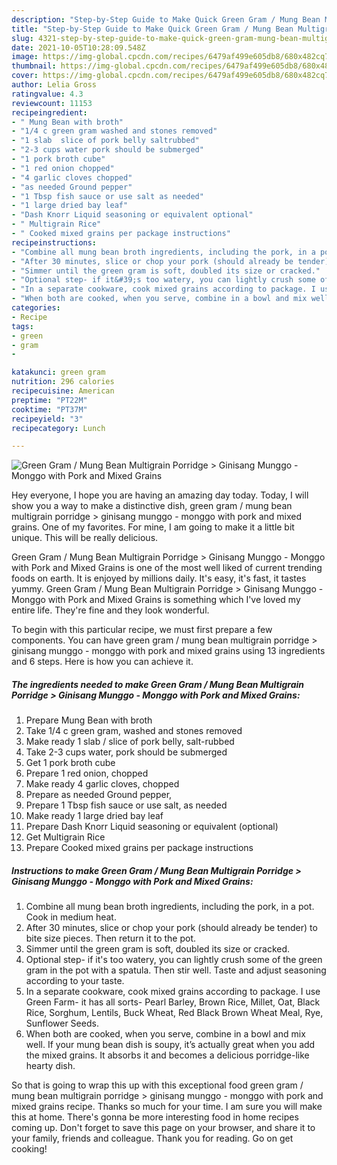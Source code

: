 ```yaml
---
description: "Step-by-Step Guide to Make Quick Green Gram / Mung Bean Multigrain Porridge &amp;gt; Ginisang Munggo - Monggo with Pork and Mixed Grains"
title: "Step-by-Step Guide to Make Quick Green Gram / Mung Bean Multigrain Porridge &amp;gt; Ginisang Munggo - Monggo with Pork and Mixed Grains"
slug: 4321-step-by-step-guide-to-make-quick-green-gram-mung-bean-multigrain-porridge-and-gt-ginisang-munggo-monggo-with-pork-and-mixed-grains
date: 2021-10-05T10:28:09.548Z
image: https://img-global.cpcdn.com/recipes/6479af499e605db8/680x482cq70/green-gram-mung-bean-multigrain-porridge-ginisang-munggo-monggo-with-pork-and-mixed-grains-recipe-main-photo.jpg
thumbnail: https://img-global.cpcdn.com/recipes/6479af499e605db8/680x482cq70/green-gram-mung-bean-multigrain-porridge-ginisang-munggo-monggo-with-pork-and-mixed-grains-recipe-main-photo.jpg
cover: https://img-global.cpcdn.com/recipes/6479af499e605db8/680x482cq70/green-gram-mung-bean-multigrain-porridge-ginisang-munggo-monggo-with-pork-and-mixed-grains-recipe-main-photo.jpg
author: Lelia Gross
ratingvalue: 4.3
reviewcount: 11153
recipeingredient:
- " Mung Bean with broth"
- "1/4 c green gram washed and stones removed"
- "1 slab  slice of pork belly saltrubbed"
- "2-3 cups water pork should be submerged"
- "1 pork broth cube"
- "1 red onion chopped"
- "4 garlic cloves chopped"
- "as needed Ground pepper"
- "1 Tbsp fish sauce or use salt as needed"
- "1 large dried bay leaf"
- "Dash Knorr Liquid seasoning or equivalent optional"
- " Multigrain Rice"
- " Cooked mixed grains per package instructions"
recipeinstructions:
- "Combine all mung bean broth ingredients, including the pork, in a pot. Cook in medium heat."
- "After 30 minutes, slice or chop your pork (should already be tender) to bite size pieces. Then return it to the pot."
- "Simmer until the green gram is soft, doubled its size or cracked."
- "Optional step- if it&#39;s too watery, you can lightly crush some of the green gram in the pot with a spatula. Then stir well. Taste and adjust seasoning according to your taste."
- "In a separate cookware, cook mixed grains according to package. I use Green Farm- it has all sorts- Pearl Barley, Brown Rice, Millet, Oat, Black Rice, Sorghum, Lentils, Buck Wheat, Red Black Brown Wheat Meal, Rye, Sunflower Seeds."
- "When both are cooked, when you serve, combine in a bowl and mix well. If your mung bean dish is soupy, it’s actually great when you add the mixed grains. It absorbs it and becomes a delicious porridge-like hearty dish."
categories:
- Recipe
tags:
- green
- gram
- 

katakunci: green gram  
nutrition: 296 calories
recipecuisine: American
preptime: "PT22M"
cooktime: "PT37M"
recipeyield: "3"
recipecategory: Lunch

---
```



![Green Gram / Mung Bean Multigrain Porridge &gt; Ginisang Munggo - Monggo with Pork and Mixed Grains](https://img-global.cpcdn.com/recipes/6479af499e605db8/680x482cq70/green-gram-mung-bean-multigrain-porridge-ginisang-munggo-monggo-with-pork-and-mixed-grains-recipe-main-photo.jpg)

Hey everyone, I hope you are having an amazing day today. Today, I will show you a way to make a distinctive dish, green gram / mung bean multigrain porridge &gt; ginisang munggo - monggo with pork and mixed grains. One of my favorites. For mine, I am going to make it a little bit unique. This will be really delicious.



Green Gram / Mung Bean Multigrain Porridge &gt; Ginisang Munggo - Monggo with Pork and Mixed Grains is one of the most well liked of current trending foods on earth. It is enjoyed by millions daily. It's easy, it's fast, it tastes yummy. Green Gram / Mung Bean Multigrain Porridge &gt; Ginisang Munggo - Monggo with Pork and Mixed Grains is something which I've loved my entire life. They're fine and they look wonderful.


To begin with this particular recipe, we must first prepare a few components. You can have green gram / mung bean multigrain porridge &gt; ginisang munggo - monggo with pork and mixed grains using 13 ingredients and 6 steps. Here is how you can achieve it.

<!--inarticleads1-->

##### The ingredients needed to make Green Gram / Mung Bean Multigrain Porridge &gt; Ginisang Munggo - Monggo with Pork and Mixed Grains:

1. Prepare  Mung Bean with broth
1. Take 1/4 c green gram, washed and stones removed
1. Make ready 1 slab / slice of pork belly, salt-rubbed
1. Take 2-3 cups water, pork should be submerged
1. Get 1 pork broth cube
1. Prepare 1 red onion, chopped
1. Make ready 4 garlic cloves, chopped
1. Prepare as needed Ground pepper,
1. Prepare 1 Tbsp fish sauce or use salt, as needed
1. Make ready 1 large dried bay leaf
1. Prepare Dash Knorr Liquid seasoning or equivalent (optional)
1. Get  Multigrain Rice
1. Prepare  Cooked mixed grains per package instructions




<!--inarticleads2-->

##### Instructions to make Green Gram / Mung Bean Multigrain Porridge &gt; Ginisang Munggo - Monggo with Pork and Mixed Grains:

1. Combine all mung bean broth ingredients, including the pork, in a pot. Cook in medium heat.
1. After 30 minutes, slice or chop your pork (should already be tender) to bite size pieces. Then return it to the pot.
1. Simmer until the green gram is soft, doubled its size or cracked.
1. Optional step- if it&#39;s too watery, you can lightly crush some of the green gram in the pot with a spatula. Then stir well. Taste and adjust seasoning according to your taste.
1. In a separate cookware, cook mixed grains according to package. I use Green Farm- it has all sorts- Pearl Barley, Brown Rice, Millet, Oat, Black Rice, Sorghum, Lentils, Buck Wheat, Red Black Brown Wheat Meal, Rye, Sunflower Seeds.
1. When both are cooked, when you serve, combine in a bowl and mix well. If your mung bean dish is soupy, it’s actually great when you add the mixed grains. It absorbs it and becomes a delicious porridge-like hearty dish.




So that is going to wrap this up with this exceptional food green gram / mung bean multigrain porridge &gt; ginisang munggo - monggo with pork and mixed grains recipe. Thanks so much for your time. I am sure you will make this at home. There's gonna be more interesting food in home recipes coming up. Don't forget to save this page on your browser, and share it to your family, friends and colleague. Thank you for reading. Go on get cooking!
